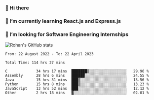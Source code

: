 ### 👋 Hi there 

<!--
**rohznmdev/rohznmdev** is a ✨ _special_ ✨ repository because its `README.md` (this file) appears on your GitHub profile.

Here are some ideas to get you started:

- 🔭 I’m currently working on ...
- 🌱 I’m currently learning Ruby and Ruby on Rails
- 👯 I’m looking to collaborate on ...
- 🤔 I’m looking for help with ...
- 💬 Ask me about ...
- 📫 How to reach me: ...
- 😄 Pronouns: ...
- ⚡ Fun fact: ...
-->
### 🌱 I’m currently learning React.js and Express.js
### 🤔 I’m looking for Software Engineering Internships
![Rohan's GitHub stats](https://github-readme-stats.vercel.app/api?username=rohznmdev&theme=dark&show_icons=true)

<!--START_SECTION:waka-->

```text
From: 22 August 2022 - To: 22 April 2023

Total Time: 114 hrs 27 mins

C             34 hrs 17 mins  ███████▒░░░░░░░░░░░░░░░░░   29.96 %
Assembly      28 hrs 6 mins   ██████░░░░░░░░░░░░░░░░░░░   24.55 %
Java          15 hrs 31 mins  ███▒░░░░░░░░░░░░░░░░░░░░░   13.56 %
Python        15 hrs 8 mins   ███▒░░░░░░░░░░░░░░░░░░░░░   13.23 %
JavaScript    13 hrs 52 mins  ███░░░░░░░░░░░░░░░░░░░░░░   12.12 %
Other         2 hrs 18 mins   ▓░░░░░░░░░░░░░░░░░░░░░░░░   02.01 %
```

<!--END_SECTION:waka-->
